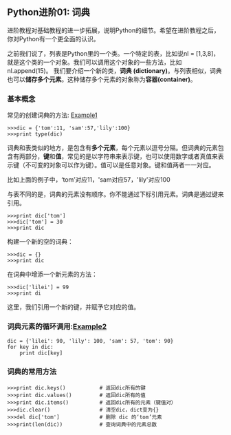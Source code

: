 ## Python进阶01: 词典

进阶教程对基础教程的进一步拓展，说明Python的细节。希望在进阶教程之后，你对Python有一个更全面的认识。

之前我们说了，列表是Python里的一个类。一个特定的表，比如说nl = [1,3,8]，就是这个类的一个对象。我们可以调用这个对象的一些方法，比如 nl.append(15)。
我们要介绍一个新的类，**词典 (dictionary)**。与列表相似，词典也可以**储存多个元素**。这种储存多个元素的对象称为**容器(container)**。

### 基本概念
常见的创建词典的方法: [Example1](dictionary1.py)
```
>>>dic = {'tom':11, 'sam':57,'lily':100}
>>>print type(dic)
```
词典和表类似的地方，是包含有**多个元素**，每个元素以逗号分隔。但词典的元素包含有两部分，**键**和**值**，常见的是以字符串来表示键，也可以使用数字或者真值来表示键（不可变的对象可以作为键）。值可以是任意对象。键和值两者一一对应。

比如上面的例子中，‘tom’对应11，'sam对应57，'lily'对应100

与表不同的是，词典的元素没有顺序。你不能通过下标引用元素。词典是通过键来引用。
```
>>>print dic['tom']
>>>dic['tom'] = 30
>>>print dic
```
构建一个新的空的词典：
```
>>>dic = {}
>>>print dic
```
在词典中增添一个新元素的方法：
```
>>>dic['lilei'] = 99
>>>print di
```
这里，我们引用一个新的键，并赋予它对应的值。

### 词典元素的循环调用:[Example2](dictionary2.py)
```
dic = {'lilei': 90, 'lily': 100, 'sam': 57, 'tom': 90}
for key in dic:
    print dic[key]
```

### 词典的常用方法
```
>>>print dic.keys()           # 返回dic所有的键
>>>print dic.values()         # 返回dic所有的值
>>>print dic.items()          # 返回dic所有的元素（键值对）
>>>dic.clear()                # 清空dic，dict变为{}
>>>del dic['tom']             # 删除 dic 的‘tom’元素
>>>print(len(dic))            # 查询词典中的元素总数
```
